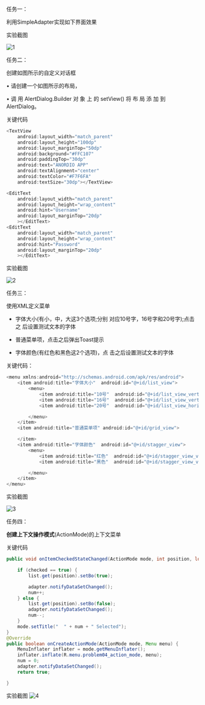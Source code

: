 任务一：

利用SimpleAdapter实现如下界面效果

实验截图

![1](https://github.com/15305966258/threeapp/blob/2166ab10c36f8f6c6bd4b607402acd9ce9662b76/imgs/1.png)

任务二：

创建如图所示的自定义对话框

• 请创建一个如图所示的布局，

• 调 用 AlertDialog.Builder 对 象 上 的 setView() 将 布 局 添 加 到 AlertDialog。

关键代码

```java
<TextView
    android:layout_width="match_parent"
    android:layout_height="100dp"
    android:layout_marginTop="50dp"
    android:background="#FFC107"
    android:paddingTop="30dp"
    android:text="ANORDIO APP"
    android:textAlignment="center"
    android:textColor="#F7F6FA"
    android:textSize="30dp"></TextView>

<EditText
    android:layout_width="match_parent"
    android:layout_height="wrap_content"
    android:hint="Username"
    android:layout_marginTop="20dp"
    ></EditText>
<EditText
    android:layout_width="match_parent"
    android:layout_height="wrap_content"
    android:hint="Password"
    android:layout_marginTop="20dp"
    ></EditText>
```

实验截图

![2](https://github.com/15305966258/threeapp/blob/2166ab10c36f8f6c6bd4b607402acd9ce9662b76/imgs/2.png)

任务三：

使用XML定义菜单

- 字体大小(有小，中，大这3个选项;分别 对应10号字，16号字和20号字);点击之 后设置测试文本的字体

- 普通菜单项，点击之后弹出Toast提示

- 字体颜色(有红色和黑色这2个选项)，点 击之后设置测试文本的字体

  

关键代码：

```java
<menu xmlns:android="http://schemas.android.com/apk/res/android">
    <item android:title="字体大小"  android:id="@+id/list_view">
        <menu>
            <item android:title="10号"  android:id="@+id/list_view_vertical_stander"/>
            <item android:title="16号"  android:id="@+id/list_view_vertical_reverse"/>
            <item android:title="20号"  android:id="@+id/list_view_horizontal_stander"/>

        </menu>
    </item>
    <item android:title="普通菜单项" android:id="@+id/grid_view">

    </item>
    <item android:title="字体颜色"  android:id="@+id/stagger_view">
        <menu>
            <item android:title="红色"  android:id="@+id/stagger_view_vertical_stander"/>
            <item android:title="黑色"  android:id="@+id/stagger_view_vertical_reverse"/>

        </menu>
    </item>
</menu>
```

实验截图

![3](https://github.com/15305966258/threeapp/blob/2166ab10c36f8f6c6bd4b607402acd9ce9662b76/imgs/3.png)

任务四：

**创建上下文操作模式**(ActionMode)的上下文菜单

关键代码

```java
public void onItemCheckedStateChanged(ActionMode mode, int position, long id, boolean checked) {

    if (checked == true) {
        list.get(position).setBo(true);

        adapter.notifyDataSetChanged();
        num++;
    } else {
        list.get(position).setBo(false);
        adapter.notifyDataSetChanged();
        num--;
    }
    mode.setTitle("  " + num + " Selected");
}
@Override
public boolean onCreateActionMode(ActionMode mode, Menu menu) {
    MenuInflater inflater = mode.getMenuInflater();
    inflater.inflate(R.menu.problem04_action_mode, menu);
    num = 0;
    adapter.notifyDataSetChanged();
    return true;

}
```

实验截图
![4](https://github.com/15305966258/threeapp/blob/2166ab10c36f8f6c6bd4b607402acd9ce9662b76/imgs/4.png)
